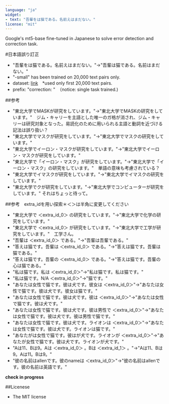 ```yaml
---
language: "ja"
widget:
- text: "吾輩をは猫である。名前えはまだない。"
license: "mit"
---
```


Google's mt5-base fine-tuned in Japanese to solve error detection and correction task.

#日本語誤り訂正

- "吾輩をは猫である。名前えはまだない。"→"吾輩は猫である。名前はまだない。"
- "-small" has been trained on 20,000 text pairs only.
- dataset: [link](http://nlp.ist.i.kyoto-u.ac.jp/?%E6%97%A5%E6%9C%AC%E8%AA%9EWikipedia%E5%85%A5%E5%8A%9B%E8%AA%A4%E3%82%8A%E3%83%87%E3%83%BC%E3%82%BF%E3%82%BB%E3%83%83%E3%83%88)　*used only first 20,000 text pairs.
- prefix: "correction: "　（notice: single task trained.)

##参考

- "東北大学でMASKが研究をしています。"→"東北大学でMASKの研究をしています。"　ジム・キャリーを主語とした唯一のガ格が消され、ジム・キャリーは研究対象となった。易読化のために用いられる主語と動詞を近づける記法は誤り扱い？
- "東北大学でマスクが研究をしています。"→"東北大学でマスクの研究をしています。"
- "東北大学でイーロン・マスクが研究をしています。"→"東北大学でイーロン・マスクが研究をしています。"
- "東北大学で「イーロン・マスク」が研究をしています。"→"東北大学で「イーロン・マスク」の研究をしています。"　単語の意味も考慮されている？
- "東北大学でイマスクが研究をしています。"→"東北大学でイマスクの研究をしています。"
- "東北大学でクが研究をしています。"→"東北大学でコンピューターが研究をしています。" それはちょっと待って。

##参考　extra_idを用い探索＊＜＞は半角に変更してください

- "東北大学で ＜extra_id_0＞ の研究をしています。"→"東北大学で化学の研究をしています。"
- "東北大学で ＜extra_id_0＞ が研究をしています。"→"東北大学で工学が研究をしています。"　工学さん。
- "吾輩は ＜extra_id_0＞ である。"→"吾輩は吾輩である。"
- "答えは猫です。吾輩は ＜extra_id_0＞ である。"→"答えは猫です。吾輩は猫である。"
- "答えは猫です。吾輩の ＜extra_id_0＞ である。"→"答えは猫です。吾輩の心は猫である。"
- "私は猫です。私は ＜extra_id_0＞"→"私は猫です。私は猫です。"
- "私は猫です。N/A ＜extra_id_0＞"→"猫です。"
- "あなたは女性で猫です。彼は犬です。彼女は ＜extra_id_0＞"→"あなたは女性で猫です。彼は犬です。彼女は猫です。"
- "あなたは女性で猫です。彼は犬です。彼は ＜extra_id_0＞"→"あなたは女性で猫です。彼は犬です。"
- "あなたは女性で猫です。彼は犬です。彼は男性で ＜extra_id_0＞"→"あなたは女性で猫です。彼は犬です。彼は男性で猫です。"
- "あなたは女性で猫です。彼は犬です。ライオンは ＜extra_id_0＞"→"あなたは女性で猫です。彼は犬です。ライオンは猫です。"
- "あなたがは女性で猫です。彼はが犬です。ライオンが ＜extra_id_0＞"→"あなたが女性で猫です。彼は犬です。ライオンが犬です。"
- "Aは11、Bは9。Aは ＜extra_id_0＞ 。Bは ＜extra_id_1＞ 。"→"Aは11、Bは9。Aは11。Bは9。"
- "彼の名前はallenです。彼のnameは ＜extra_id_0＞"→"彼の名前はallenです。彼の名前は英語です。"

**check in progress**

##Licenese
- The MIT license